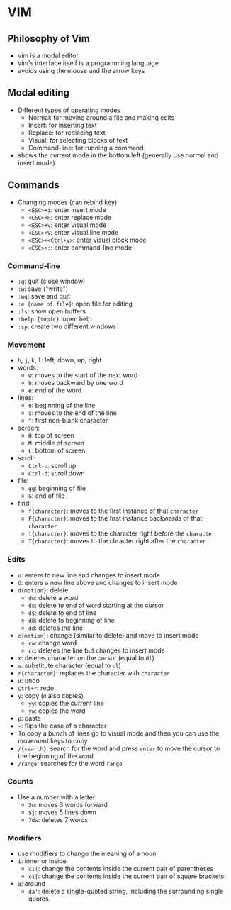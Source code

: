 # VIM

## Philosophy of Vim
- vim is a modal editor
- vim's interface itself is a programming language
- avoids using the mouse and the arrow keys

## Modal editing
- Different types of operating modes
    - Normal: for moving around a file and making edits
    - Insert: for inserting text
    - Replace: for replacing text
    - Visual: for selecting blocks of text
    - Command-line: for running a command
- shows the current mode in the bottom left (generally use normal and insert mode)


## Commands
- Changing modes (can rebind key)
    - `<ESC>+i`: enter insert mode
    - `<ESC>+R`: enter replace mode
    - `<ESC>+v`: enter visual mode
    - `<ESC>+V`: enter visual line mode
    - `<ESC>+<Ctrl+v>`: enter visual block mode
    - `<ESC>+:`: enter command-line mode

### Command-line
- `:q`: quit (close window)
- `:w`: save ("write")
- `:wq`: save and quit
- `:e {name of file}`: open file for editing
- `:ls`: show open buffers
- `:help {topic}`: open help
- `:sp`: create two different windows

### Movement
- `h`, `j`, `k`, `l`: left, down, up, right
- words:
    - `w`: moves to the start of the next word
    - `b`: moves backward by one word
    - `e`: end of the word
- lines:
    - `0`: beginning of the line
    - `$`: moves to the end of the line
    - `^`: first non-blank character
- screen:
    - `H`: top of screen
    - `M`: middle of screen
    - `L`: bottom of screen
- scroll:
    - `Ctrl-u`: scroll up
    - `Ctrl-d`: scroll down
- file:
    - `gg`: beginning of file
    - `G`: end of file
- find:
    - `f{character}`: moves to the first instance of that `character`
    - `F{character}`: moves to the first instance backwards of that `character`
    - `t{character}`: moves to the character right before the `character`
    - `T{character}`: moves to the chracter right after the `character`

### Edits
- `o`: enters to new line and changes to insert mode 
- `O`: enters a new line above and changes to insert mode
- `d{motion}`: delete
    - `dw`: delete a word
    - `de`: delete to end of word starting at the cursor
    - `d$`: delete to end of line
    - `d0`: delete to beginning of line
    - `dd`: deletes the line
- `c{motion}`: change (similar to delete) and move to insert mode
    - `cw`: change word
    - `cc`: deletes the line but changes to insert mode
- `x`: deletes character on the cursor (equal to `dl`)
- `s`: substitute character (equal to `cl`)
- `r{character}`: replaces the character with `character`
- `u`: undo
- `Ctrl+r`: redo
- `y`: copy (`d` also copies)
    - `yy`: copies the current line
    - `yw`: copies the word
- `p`: paste
- `~`: flips the case of a character
- To copy a bunch of lines go to visual mode and then you can use the movement keys to copy
- `/{search}`: search for the word and press `enter` to move the cursor to the beginning of the word
- `/range`: searches for the word `range`

### Counts
- Use a number with a letter
    - `3w`: moves 3 words forward
    - `5j`: moves 5 lines down
    - `7dw`: deletes 7 words

### Modifiers
- use modifiers to change the meaning of a noun
- `i`: inner or inside
    - `ci(`: change the contents inside the current pair of parentheses
    - `ci[`: change the contents inside the current pair of square brackets
- `a`: around
    - `da'`: delete a single-quoted string, including the surrounding single quotes